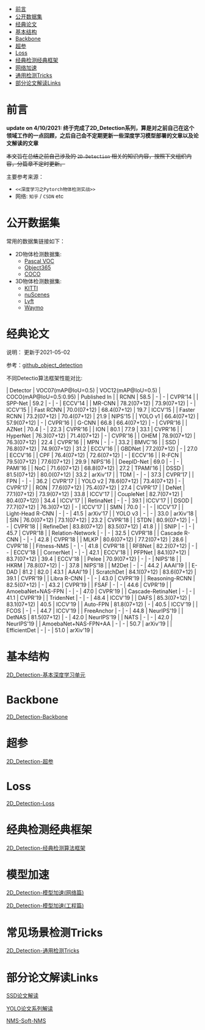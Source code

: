 

- [前言](#sec-1)
- [公开数据集](#sec-2)
- [经典论文](#sec-3)
- [基本结构](#sec-4)
- [Backbone](#sec-5)
- [超参](#sec-6)
- [Loss](#sec-7)
- [经典检测经典框架](#sec-8)
- [网络加速](#sec-9)
- [通用检测Tricks](#sec-10)
- [部分论文解读Links](#sec-11)

# 前言<a id="sec-1"></a>

**update on 4/10/2021: 终于完成了2D_Detection系列，算是对之前自己在这个领域工作的一点回顾，之后自己会不定期更新一些深度学习模型部署的文章以及论文解读的文章** 

~~本文旨在总结之前自己涉及的 `2D-Detection` 相关的知识内容，按照下文组织内容，分篇章不定时更新。~~

主要参考来源：

-   `<<深度学习之Pytorch物体检测实战>>`
-   网络: `知乎` / `CSDN` etc

# 公开数据集<a id="sec-2"></a>

常用的数据集链接如下：

-   2D物体检测数据集:
    -   [Pascal VOC](https://pjreddie.com/projects/pascal-voc-dataset-mirror/)
    -   [Object365](http://www.objects365.org/overview.html)
    -   [COCO](https://cocodataset.org/)
-   3D物体检测数据集:
    -   [KITTI](http://www.cvlibs.net/datasets/kitti/)
    -   [nuScenes](https://nuscenes.org/)
    -   [Lyft](https://self-driving.lyft.com/)
    -   [Waymo](https://waymo.com/)

# 经典论文<a id="sec-3"></a>

说明： 更新于2021-05-02

参考：[github_object_detection](https://github.com/hoya012/deep_learning_object_detection)

不同Detectio算法框架性能对比:

| Detector             | VOC07(mAP@IoU=0.5) | VOC12(mAP@IoU=0.5) | COCO(mAP@IoU=0.5:0.95) | Published In |
| RCNN                 |               58.5 | -                  |                      - | CVPR'14      |
| SPP-Net              |               59.2 | -                  |                      - | ECCV'14      |
| MR-CNN               |        78.2(07+12) | 73.9(07+12)        |                      - | ICCV'15      |
| Fast RCNN            |        70.0(07+12) | 68.4(07+12)        |                   19.7 | ICCV'15      |
| Faster RCNN          |        73.2(07+12) | 70.4(07+12)        |                   21.9 | NIPS'15      |
| YOLO v1              |        66.4(07+12) | 57.9(07+12)        |                      - | CVPR'16      |
| G-CNN                |               66.8 | 66.4(07+12)        |                      - | CVPR'16      |
| AZNet                |               70.4 | -                  |                   22.3 | CVPR'16      |
| ION                  |               80.1 | 77.9               |                   33.1 | CVPR'16      |
| HyperNet             |        76.3(07+12) | 71.4(07+12)        |                      - | CVPR'16      |
| OHEM                 |        78.9(07+12) | 76.3(07+12)        |                   22.4 | CVPR'16      |
| MPN                  |                  - | -                  |                   33.2 | BMVC'16      |
| SSD                  |        76.8(07+12) | 74.9(07+12)        |                   31.2 | ECCV'16      |
| GBDNet               |        77.2(07+12) | -                  |                   27.0 | ECCV'16      |
| CPF                  |        76.4(07+12) | 72.6(07+12)        |                      - | ECCV'16      |
| R-FCN                |        79.5(07+12) | 77.6(07+12)        |                   29.9 | NIPS'16      |
| DeepID-Net           |               69.0 | -                  |                      - | PAMI'16      |
| NoC                  |        71.6(07+12) | 68.8(07+12)        |                   27.2 | TPAMI'16     |
| DSSD                 |        81.5(07+12) | 80.0(07+12)        |                   33.2 | arXiv'17     |
| TDM                  |                  - | -                  |                   37.3 | CVPR'17      |
| FPN                  |                  - | -                  |                   36.2 | CVPR'17      |
| YOLO v2              |        78.6(07+12) | 73.4(07+12)        |                      - | CVPR'17      |
| RON                  |        77.6(07+12) | 75.4(07+12)        |                   27.4 | CVPR'17      |
| DeNet                |        77.1(07+12) | 73.9(07+12)        |                   33.8 | ICCV'17      |
| CoupleNet            |        82.7(07+12) | 80.4(07+12))       |                   34.4 | ICCV'17      |
| RetinaNet            |                  - | -                  |                   39.1 | ICCV'17      |
| DSOD                 |        77.7(07+12) | 76.3(07+12)        |                      - | ICCV'17      |
| SMN                  |               70.0 | -                  |                      - | ICCV'17      |
| Light-Head R-CNN     |                  - | -                  |                   41.5 | arXiv'17     |
| YOLO v3              |                  - | -                  |                   33.0 | arXiv'18     |
| SIN                  |        76.0(07+12) | 73.1(07+12)        |                   23.2 | CVPR'18      |
| STDN                 |        80.9(07+12) | -                  |                      - | CVPR'18      |
| RefineDet            |        83.8(07+12) | 83.5(07+12)        |                   41.8 |              |
| SNIP                 |                  - | -                  |                   45.7 | CVPR'18      |
| Relation-Network     |                  - | -                  |                   32.5 | CVPR'18      |
| Cascade R-CNN        |                  - | -                  |                   42.8 | CVPR'18      |
| MLKP                 |        80.6(07+12) | 77.2(07+12)        |                   28.6 | CVPR'18      |
| Fitness-NMS          |                  - | -                  |                   41.8 | CVPR'18      |
| RFBNet               |        82.2(07+12) | -                  |                      - | ECCV'18      |
| CornerNet            |                  - | -                  |                   42.1 | ECCV'18      |
| PFPNet               |        84.1(07+12) | 83.7(07+12)        |                   39.4 | ECCV'18      |
| Pelee                |        70.9(07+12) | -                  |                      - | NIPS'18      |
| HKRM                 |        78.8(07+12) | -                  |                   37.8 | NIPS'18      |
| M2Det                |                  - | -                  |                   44.2 | AAAI'19      |
| E-DAD                |               81.2 | 82.0               |                   43.1 | AAAI'19      |
| ScratchDet           |        84.1(07+12) | 83.6(07+12)        |                   39.1 | CVPR'19      |
| Libra R-CNN          |                  - | -                  |                   43.0 | CVPR'19      |
| Reasoning-RCNN       |        82.5(07+12) | -                  |                   43.2 | CVPR'19      |
| FSAF                 |                  - | -                  |                   44.6 | CVPR'19      |
| AmoebaNet+NAS-FPN    |                  - | -                  |                   47.0 | CVPR'19      |
| Cascade-RetinaNet    |                  - | -                  |                   41.1 | CVPR'19      |
| TridenNet            |                  - | -                  |                   48.4 | ICCV'19      |
| DAFS                 |        85.3(07+12) | 83.1(07+12)        |                   40.5 | ICCV'19      |
| Auto-FPN             |        81.8(07+12) | -                  |                   40.5 | ICCV'19      |
| FCOS                 |                  - | -                  |                   44.7 | ICCV'19      |
| FreeAnchor           |                  - | -                  |                   44.8 | NeurIPS'19   |
| DetNAS               |        81.5(07+12) | -                  |                   42.0 | NeurIPS'19   |
| NATS                 |                  - | -                  |                   42.0 | NeurIPS'19   |
| AmoebaNet+NAS-FPN+AA |                  - | -                  |                   50.7 | arXiv'19     |
| EfficientDet         |                  - | -                  |                   51.0 | arXiv'19     |

# 基本结构<a id="sec-4"></a>

  [2D_Detection-基本深度学习单元](https://johneyzheng.top/posts/2D_Detection-%E5%9F%BA%E6%9C%AC%E6%B7%B1%E5%BA%A6%E5%AD%A6%E4%B9%A0%E5%8D%95%E5%85%83/)

# Backbone<a id="sec-5"></a>

  [2D_Detection-Backbone](https://johneyzheng.top/posts/2D_Detection-Backbone/)

# 超参<a id="sec-6"></a>

  [2D_Detection-超参](https://johneyzheng.top/posts/2D_Detection-%E8%B6%85%E5%8F%82/)

# Loss<a id="sec-7"></a>

  [2D_Detection-Loss](https://johneyzheng.top/posts/2D_Detection-Loss/)

# 经典检测经典框架<a id="sec-8"></a>

  [2D_Detection-经典检测算法框架](https://johneyzheng.top/posts/2D_Detection-%E7%BB%8F%E5%85%B8%E6%A3%80%E6%B5%8B%E6%A1%86%E6%9E%B6%E4%BB%8B%E7%BB%8D/)

# 模型加速<a id="sec-9"></a>

  [2D_Detection-模型加速(网络篇)](https://johneyzheng.top/posts/2D_Detection-%E6%A8%A1%E5%9E%8B%E5%8A%A0%E9%80%9F(%E7%BD%91%E7%BB%9C%E7%AF%87)/)

  [2D_Detection-模型加速(工程篇)](https://johneyzheng.top/posts/2D_Detection-%E6%A8%A1%E5%9E%8B%E5%8A%A0%E9%80%9F(%E5%B7%A5%E7%A8%8B%E7%AF%87)/)

# 常见场景检测Tricks<a id="sec-10"></a>

  [2D_Detection-通用检测Tricks](https://johneyzheng.top/posts/2D_Detection-%E9%80%9A%E7%94%A8%E6%A3%80%E6%B5%8BTricks/)

# 部分论文解读Links<a id="sec-11"></a>

  [SSD论文解读](https://johneyzheng.top/posts/OneStage%E7%BB%8F%E5%85%B8-SSD%E8%AE%BA%E6%96%87%E7%B2%BE%E8%AF%BB/)

  [YOLO论文系列解读](https://johneyzheng.top/posts/YOLO%E8%AE%BA%E6%96%87%E7%B3%BB%E5%88%97%E8%A7%A3%E8%AF%BB/)

  [NMS-Soft-NMS](https://johneyzheng.top/posts/nms_soft-nms/)

